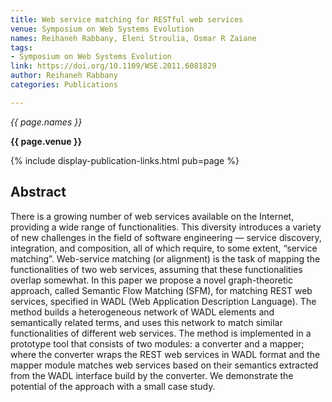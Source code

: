 ```yaml
---
title: Web service matching for RESTful web services
venue: Symposium on Web Systems Evolution
names: Reihaneh Rabbany, Eleni Stroulia, Osmar R Zaiane
tags:
- Symposium on Web Systems Evolution
link: https://doi.org/10.1109/WSE.2011.6081829
author: Reihaneh Rabbany
categories: Publications

---
```


*{{ page.names }}*

**{{ page.venue }}**

{% include display-publication-links.html pub=page %}

## Abstract

There is a growing number of web services available on the Internet, providing a wide range of functionalities. This diversity introduces a variety of new challenges in the field of software engineering — service discovery, integration, and composition, all of which require, to some extent, “service matching”. Web-service matching (or alignment) is the task of mapping the functionalities of two web services, assuming that these functionalities overlap somewhat. In this paper we propose a novel graph-theoretic approach, called Semantic Flow Matching (SFM), for matching REST web services, specified in WADL (Web Application Description Language). The method builds a heterogeneous network of WADL elements and semantically related terms, and uses this network to match similar functionalities of different web services. The method is implemented in a prototype tool that consists of two modules: a converter and a mapper; where the converter wraps the REST web services in WADL format and the mapper module matches web services based on their semantics extracted from the WADL interface build by the converter. We demonstrate the potential of the approach with a small case study.